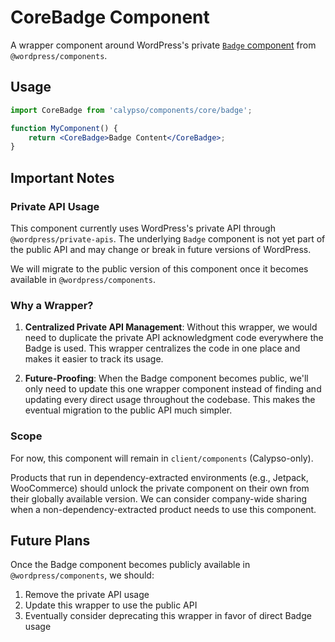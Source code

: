 # CoreBadge Component

A wrapper component around WordPress's private [`Badge` component](https://wordpress.github.io/gutenberg/?path=/docs/components-badge--docs) from `@wordpress/components`.

## Usage

```jsx
import CoreBadge from 'calypso/components/core/badge';

function MyComponent() {
	return <CoreBadge>Badge Content</CoreBadge>;
}
```

## Important Notes

### Private API Usage

This component currently uses WordPress's private API through `@wordpress/private-apis`. The underlying `Badge` component is not yet part of the public API and may change or break in future versions of WordPress.

We will migrate to the public version of this component once it becomes available in `@wordpress/components`.

### Why a Wrapper?

1. **Centralized Private API Management**: Without this wrapper, we would need to duplicate the private API acknowledgment code everywhere the Badge is used. This wrapper centralizes the code in one place and makes it easier to track its usage.

2. **Future-Proofing**: When the Badge component becomes public, we'll only need to update this one wrapper component instead of finding and updating every direct usage throughout the codebase. This makes the eventual migration to the public API much simpler.

### Scope

For now, this component will remain in `client/components` (Calypso-only).

Products that run in dependency-extracted environments (e.g., Jetpack, WooCommerce) should unlock the private component on their own from their globally available version. We can consider company-wide sharing when a non-dependency-extracted product needs to use this component.

## Future Plans

Once the Badge component becomes publicly available in `@wordpress/components`, we should:

1. Remove the private API usage
2. Update this wrapper to use the public API
3. Eventually consider deprecating this wrapper in favor of direct Badge usage
